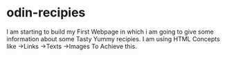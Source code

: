 # odin-recipies

I am starting to build my First Webpage in which i am going to give some information about some Tasty Yummy recipies.
I am using HTML Concepts like
->Links
->Texts
->Images
To Achieve this.